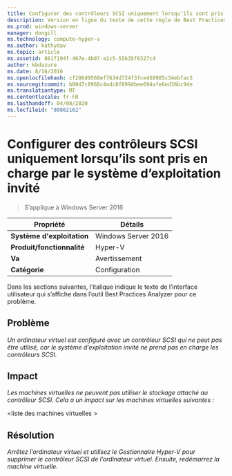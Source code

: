 ```yaml
---
title: Configurer des contrôleurs SCSI uniquement lorsqu’ils sont pris en charge par le système d’exploitation invité
description: Version en ligne du texte de cette règle de Best Practices Analyzer.
ms.prod: windows-server
manager: dongill
ms.technology: compute-hyper-v
ms.author: kathydav
ms.topic: article
ms.assetid: 861f194f-467e-4b07-a1c5-55b35f6327c4
author: kbdazure
ms.date: 8/16/2016
ms.openlocfilehash: cf206d9568ef7634d724f3fce450985c34ebfac5
ms.sourcegitcommit: b00d7c8968c4adc8f699dbee694afe6ed36bc9de
ms.translationtype: MT
ms.contentlocale: fr-FR
ms.lasthandoff: 04/08/2020
ms.locfileid: "80862162"
---
```

# <a name="configure-scsi-controllers-only-when-supported-by-the-guest-operating-system"></a>Configurer des contrôleurs SCSI uniquement lorsqu’ils sont pris en charge par le système d’exploitation invité

>S’applique à Windows Server 2016


  
|Propriété|Détails|  
|-|-|  
|**Système d'exploitation**|Windows Server 2016|  
|**Produit/fonctionnalité**|Hyper-V|  
|**Va**|Avertissement|  
|**Catégorie**|Configuration|  
  
Dans les sections suivantes, l’italique indique le texte de l’interface utilisateur qui s’affiche dans l’outil Best Practices Analyzer pour ce problème.  
  
## <a name="issue"></a>Problème  
  
*Un ordinateur virtuel est configuré avec un contrôleur SCSI qui ne peut pas être utilisé, car le système d’exploitation invité ne prend pas en charge les contrôleurs SCSI.*  
  
## <a name="impact"></a>Impact  
  
*Les machines virtuelles ne peuvent pas utiliser le stockage attaché au contrôleur SCSI. Cela a un impact sur les machines virtuelles suivantes :*  
  
\<liste des machines virtuelles >  
  
## <a name="resolution"></a>Résolution  
  
*Arrêtez l’ordinateur virtuel et utilisez le Gestionnaire Hyper-V pour supprimer le contrôleur SCSI de l’ordinateur virtuel. Ensuite, redémarrez la machine virtuelle.*  
  


